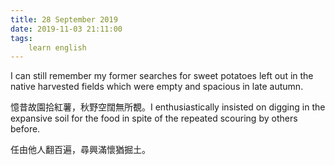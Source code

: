```yaml
---
title: 28 September 2019
date: 2019-11-03 21:11:00
tags:
    learn english
---
```

I can still remember my former searches for
sweet potatoes left out in the native harvested fields which were empty and
spacious in late autumn. 

憶昔故園拾紅薯，秋野空闊無所覩。I enthusiastically insisted on digging in
the expansive soil for the food in spite of the repeated scouring by others
before. 

任由他人翻百遍，尋興滿懷猶掘土。
